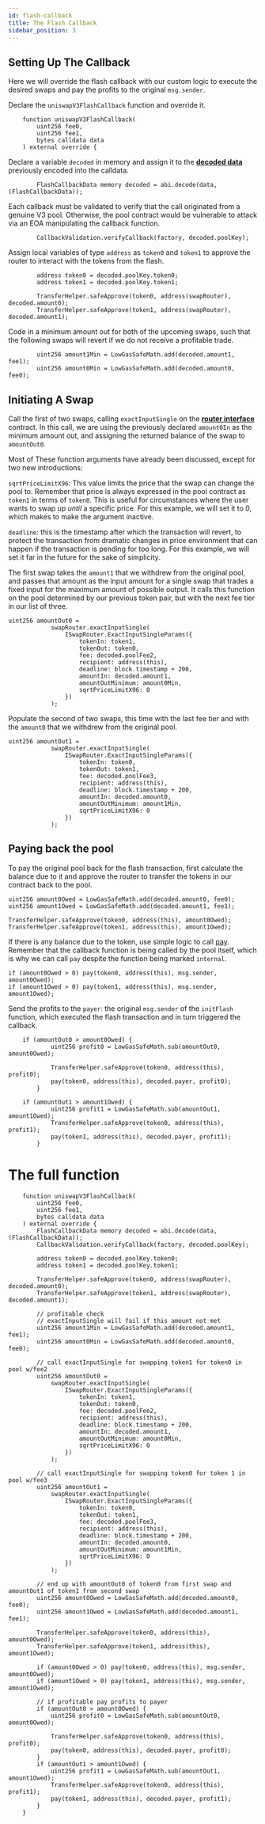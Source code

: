 ```yaml
---
id: flash-callback
title: The Flash Callback
sidebar_position: 3
---
```


## Setting Up The Callback

Here we will override the flash callback with our custom logic to execute the desired swaps and pay the profits to the original `msg.sender`.

Declare the `uniswapV3FlashCallback` function and override it.

```solidity
    function uniswapV3FlashCallback(
        uint256 fee0,
        uint256 fee1,
        bytes calldata data
    ) external override {
```

Declare a variable `decoded` in memory and assign it to the [**decoded data**](https://docs.soliditylang.org/en/v0.7.6/units-and-global-variables.html?highlight=abi.decode#abi-encoding-and-decoding-functions) previously encoded into the calldata.

```solidity
        FlashCallbackData memory decoded = abi.decode(data, (FlashCallbackData));
```

Each callback must be validated to verify that the call originated from a genuine V3 pool. Otherwise, the pool contract would be vulnerable to attack via an EOA manipulating the callback function.

```solidity
        CallbackValidation.verifyCallback(factory, decoded.poolKey);
```

Assign local variables of type `address` as `token0` and `token1` to approve the router to interact with the tokens from the flash.

```solidity
        address token0 = decoded.poolKey.token0;
        address token1 = decoded.poolKey.token1;

        TransferHelper.safeApprove(token0, address(swapRouter), decoded.amount0);
        TransferHelper.safeApprove(token1, address(swapRouter), decoded.amount1);
```

Code in a minimum amount out for both of the upcoming swaps, such that the following swaps will revert if we do not receive a profitable trade.

```solidity
        uint256 amount1Min = LowGasSafeMath.add(decoded.amount1, fee1);
        uint256 amount0Min = LowGasSafeMath.add(decoded.amount0, fee0);
```

## Initiating A Swap

Call the first of two swaps, calling `exactInputSingle` on the [**router interface**](../../reference/periphery/interfaces/ISwapRouter.md) contract. In this call, we are using the previously declared `amount0In` as the minimum amount out, and assigning the returned balance of the swap to `amountOut0`.

Most of These function arguments have already been discussed, except for two new introductions:

`sqrtPriceLimitX96`: This value limits the price that the swap can change the pool to. Remember that price is always expressed in the pool contract as `token1` in terms of `token0`. This is useful for circumstances where the user wants to swap _up until_ a specific price. For this example, we will set it to 0, which makes to make the argument inactive.

`deadline`: this is the timestamp after which the transaction will revert, to protect the transaction from dramatic changes in price environment that can happen if the transaction is pending for too long. For this example, we will set it far in the future for the sake of simplicity.

The first swap takes the `amount1` that we withdrew from the original pool, and passes that amount as the input amount for a single swap that trades a fixed input for the maximum amount of possible output. It calls this function on the pool determined by our previous token pair, but with the next fee tier in our list of three.

```solidity
uint256 amountOut0 =
            swapRouter.exactInputSingle(
                ISwapRouter.ExactInputSingleParams({
                    tokenIn: token1,
                    tokenOut: token0,
                    fee: decoded.poolFee2,
                    recipient: address(this),
                    deadline: block.timestamp + 200,
                    amountIn: decoded.amount1,
                    amountOutMinimum: amount0Min,
                    sqrtPriceLimitX96: 0
                })
            );
```

Populate the second of two swaps, this time with the last fee tier and with the `amount0` that we withdrew from the original pool.

```solidity
uint256 amountOut1 =
            swapRouter.exactInputSingle(
                ISwapRouter.ExactInputSingleParams({
                    tokenIn: token0,
                    tokenOut: token1,
                    fee: decoded.poolFee3,
                    recipient: address(this),
                    deadline: block.timestamp + 200,
                    amountIn: decoded.amount0,
                    amountOutMinimum: amount1Min,
                    sqrtPriceLimitX96: 0
                })
            );
```

## Paying back the pool

To pay the original pool back for the flash transaction, first calculate the balance due to it and approve the router to transfer the tokens in our contract back to the pool.

```solidity
uint256 amount0Owed = LowGasSafeMath.add(decoded.amount0, fee0);
uint256 amount1Owed = LowGasSafeMath.add(decoded.amount1, fee1);

TransferHelper.safeApprove(token0, address(this), amount0Owed);
TransferHelper.safeApprove(token1, address(this), amount1Owed);
```

If there is any balance due to the token, use simple logic to call [pay](../../reference/periphery/base/PeripheryPayments.md#pay). Remember that the callback function is being called by the pool itself, which is why we can call `pay` despite the function being marked `internal`.

```solidity
if (amount0Owed > 0) pay(token0, address(this), msg.sender, amount0Owed);
if (amount1Owed > 0) pay(token1, address(this), msg.sender, amount1Owed);
```

Send the profits to the `payer`: the original `msg.sender` of the `initFlash` function, which executed the flash transaction and in turn triggered the callback.

```solidity
    if (amountOut0 > amount0Owed) {
            uint256 profit0 = LowGasSafeMath.sub(amountOut0, amount0Owed);

            TransferHelper.safeApprove(token0, address(this), profit0);
            pay(token0, address(this), decoded.payer, profit0);
        }

    if (amountOut1 > amount1Owed) {
            uint256 profit1 = LowGasSafeMath.sub(amountOut1, amount1Owed);
            TransferHelper.safeApprove(token0, address(this), profit1);
            pay(token1, address(this), decoded.payer, profit1);
        }
```

# The full function

```solidity
    function uniswapV3FlashCallback(
        uint256 fee0,
        uint256 fee1,
        bytes calldata data
    ) external override {
        FlashCallbackData memory decoded = abi.decode(data, (FlashCallbackData));
        CallbackValidation.verifyCallback(factory, decoded.poolKey);

        address token0 = decoded.poolKey.token0;
        address token1 = decoded.poolKey.token1;

        TransferHelper.safeApprove(token0, address(swapRouter), decoded.amount0);
        TransferHelper.safeApprove(token1, address(swapRouter), decoded.amount1);

        // profitable check
        // exactInputSingle will fail if this amount not met
        uint256 amount1Min = LowGasSafeMath.add(decoded.amount1, fee1);
        uint256 amount0Min = LowGasSafeMath.add(decoded.amount0, fee0);

        // call exactInputSingle for swapping token1 for token0 in pool w/fee2
        uint256 amountOut0 =
            swapRouter.exactInputSingle(
                ISwapRouter.ExactInputSingleParams({
                    tokenIn: token1,
                    tokenOut: token0,
                    fee: decoded.poolFee2,
                    recipient: address(this),
                    deadline: block.timestamp + 200,
                    amountIn: decoded.amount1,
                    amountOutMinimum: amount0Min,
                    sqrtPriceLimitX96: 0
                })
            );

        // call exactInputSingle for swapping token0 for token 1 in pool w/fee3
        uint256 amountOut1 =
            swapRouter.exactInputSingle(
                ISwapRouter.ExactInputSingleParams({
                    tokenIn: token0,
                    tokenOut: token1,
                    fee: decoded.poolFee3,
                    recipient: address(this),
                    deadline: block.timestamp + 200,
                    amountIn: decoded.amount0,
                    amountOutMinimum: amount1Min,
                    sqrtPriceLimitX96: 0
                })
            );

        // end up with amountOut0 of token0 from first swap and amountOut1 of token1 from second swap
        uint256 amount0Owed = LowGasSafeMath.add(decoded.amount0, fee0);
        uint256 amount1Owed = LowGasSafeMath.add(decoded.amount1, fee1);

        TransferHelper.safeApprove(token0, address(this), amount0Owed);
        TransferHelper.safeApprove(token1, address(this), amount1Owed);

        if (amount0Owed > 0) pay(token0, address(this), msg.sender, amount0Owed);
        if (amount1Owed > 0) pay(token1, address(this), msg.sender, amount1Owed);

        // if profitable pay profits to payer
        if (amountOut0 > amount0Owed) {
            uint256 profit0 = LowGasSafeMath.sub(amountOut0, amount0Owed);

            TransferHelper.safeApprove(token0, address(this), profit0);
            pay(token0, address(this), decoded.payer, profit0);
        }
        if (amountOut1 > amount1Owed) {
            uint256 profit1 = LowGasSafeMath.sub(amountOut1, amount1Owed);
            TransferHelper.safeApprove(token0, address(this), profit1);
            pay(token1, address(this), decoded.payer, profit1);
        }
    }
```
